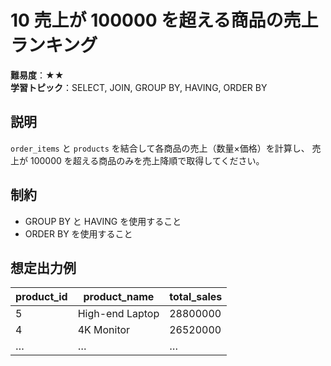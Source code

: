 # 10 売上が 100000 を超える商品の売上ランキング

**難易度**：★★  
**学習トピック**：SELECT, JOIN, GROUP BY, HAVING, ORDER BY

## 説明
`order_items` と `products` を結合して各商品の売上（数量×価格）を計算し、
売上が 100000 を超える商品のみを売上降順で取得してください。

## 制約
* GROUP BY と HAVING を使用すること
* ORDER BY を使用すること

## 想定出力例

| product_id | product_name     | total_sales |
|------------|------------------|-------------|
| 5          | High-end Laptop  | 28800000    |
| 4          | 4K Monitor       | 26520000    |
| …          | …                | …           |
